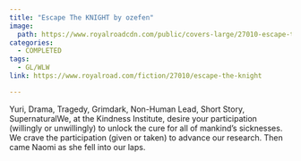 ```yaml
---
title: "Escape The KNIGHT by ozefen"
image:
  path: https://www.royalroadcdn.com/public/covers-large/27010-escape-the-knight.jpg
categories:
  - COMPLETED
tags:
  - GL/WLW
link: https://www.royalroad.com/fiction/27010/escape-the-knight

---
```

Yuri, Drama, Tragedy, Grimdark, Non-Human Lead, Short Story, SupernaturalWe, at the Kindness Institute, desire your participation (willingly or unwillingly) to unlock the cure for all of mankind’s sicknesses. We crave the participation (given or taken) to advance our research. Then came Naomi as she fell into our laps.

